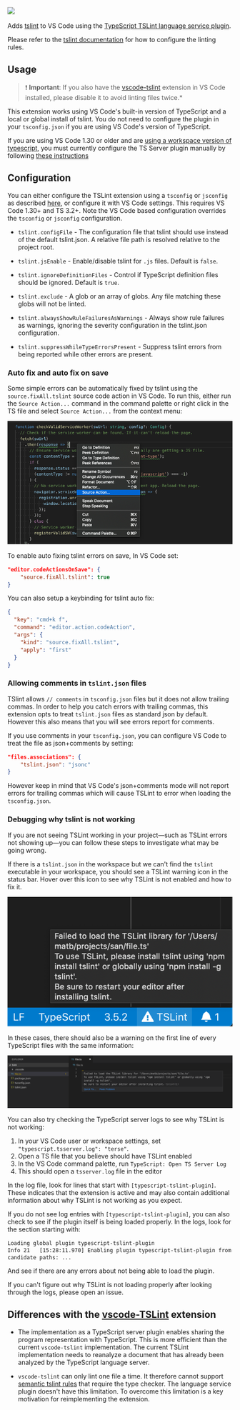 [![](https://vsmarketplacebadge.apphb.com/version/ms-vscode.vscode-typescript-tslint-plugin.svg)](https://marketplace.visualstudio.com/items?itemName=ms-vscode.vscode-typescript-tslint-plugin)

Adds [tslint](https://github.com/palantir/tslint) to VS Code using the [TypeScript TSLint language service plugin](https://github.com/Microsoft/typescript-tslint-plugin).

Please refer to the [tslint documentation](https://github.com/palantir/tslint) for how to configure the linting rules.

## Usage

> ❗ **Important**: If you also have the [vscode-tslint][vscode-tslint] extension in VS Code installed, please disable it to avoid linting files twice.*

This extension works using VS Code's built-in version of TypeScript and a local or global install of tslint. You do not need to configure the plugin in your `tsconfig.json` if you are using VS Code's version of TypeScript.

If you are using VS Code 1.30 or older and are [using a workspace version of typescript](https://code.visualstudio.com/docs/typescript/typescript-compiling#_using-the-workspace-version-of-typescript), you must currently configure the TS Server plugin manually by following [these instructions][configuration]

## Configuration

You can either configure the TSLint extension using a `tsconfig` or `jsconfig` as described [here][configuration], or configure it with VS Code settings. This requires VS Code 1.30+ and TS 3.2+. Note the VS Code based configuration overrides the `tsconfig` or `jsconfig` configuration.

 * `tslint.configFile` - The configuration file that tslint should use instead of the default tslint.json. A relative file path is resolved relative to the project root.

 * `tslint.jsEnable` - Enable/disable tslint for `.js` files. Default is `false`.

 * `tslint.ignoreDefinitionFiles` - Control if TypeScript definition files should be ignored. Default is `true`.

 * `tslint.exclude` - A glob or an array of globs. Any file matching these globs will not be linted.

 * `tslint.alwaysShowRuleFailuresAsWarnings` - Always show rule failures as warnings, ignoring the severity configuration in the tslint.json configuration.

 * `tslint.suppressWhileTypeErrorsPresent` - Suppress tslint errors from being reported while other errors are present.

### Auto fix and auto fix on save

Some simple errors can be automatically fixed by tslint using the `source.fixAll.tslint` source code action in VS Code. To run this, either run the `Source Action...` command in the command palette or right click in the TS file and select `Source Action...` from the context menu:

![Source Action context menu](docs/sourceAction.png)

To enable auto fixing tslint errors on save, In VS Code set:

```json
"editor.codeActionsOnSave": {
    "source.fixAll.tslint": true
}
```

You can also setup a keybinding for tslint auto fix:

```json
{
  "key": "cmd+k f",
  "command": "editor.action.codeAction",
  "args": {
    "kind": "source.fixAll.tslint",
    "apply": "first"
  }
}
```

### Allowing comments in `tslint.json` files
TSlint allows `// comments` in `tsconfig.json` files but it does not allow trailing commas. In order to help you catch errors with trailing commas, this extension opts to treat `tslint.json` files as standard json by default. However this also means that you will see errors report for comments.

If you use comments in your `tsconfig.json`, you can configure VS Code to treat the file as json+comments by setting:

```json
"files.associations": {
    "tslint.json": "jsonc"
}
```

However keep in mind that VS Code's json+comments mode will not report errors for trailing commas which will cause TSLint to error when loading the `tsconfig.json`.

### Debugging why tslint is not working

If you are not seeing TSLint working in your project—such as TSLint errors not showing up—you can follow these steps to investigate what may be going wrong.

If there is a `tslint.json` in the workspace but we can't find the `tslint` executable in your workspace, you should see a TSLint warning icon in the status bar. Hover over this icon to see why TSLint is not enabled and how to fix it.

![TSLint warning icon in the status bar](docs/config-error-status-bar.png)

In these cases, there should also be a warning on the first line of every TypeScript files with the same information:

![TSLint config error on first line of editor](docs/config-error-problem.png)

You can also try checking the TypeScript server logs to see why TSLint is not working:

1. In your VS Code user or workspace settings, set `"typescript.tsserver.log": "terse"`.
1. Open a TS file that you believe should have TSLint enabled
1. In the VS Code command palette, run `TypeScript: Open TS Server Log`
1. This should open a `tsserver.log` file in the editor

In the log file, look for lines that start with `[typescript-tslint-plugin]`. These indicates that the extension is active and may also contain additional information about why TSLint is not working as you expect.

If you do not see log entries with `[typescript-tslint-plugin]`, you can also check to see if the plugin itself is being loaded properly. In the logs, look for the section starting with:

```
Loading global plugin typescript-tslint-plugin
Info 21   [15:28:11.970] Enabling plugin typescript-tslint-plugin from candidate paths: ...
```

And see if there are any errors about not being able to load the plugin.

If you can't figure out why TSLint is not loading properly after looking through the logs, please open an issue.

## Differences with the [vscode-TSLint][vscode-tslint] extension

- The implementation as a TypeScript server plugin enables sharing the program representation with TypeScript. This is more efficient than the current `vscode-tslint` implementation. The current TSLint implementation needs to reanalyze a document that has already been analyzed by the TypeScript language server. 

- `vscode-tslint` can only lint one file a time. It therefore cannot support [semantic tslint rules](https://palantir.github.io/tslint/usage/type-checking/) that require the type checker. The language service plugin doesn't have this limitation. To overcome this limitation is a key motivation for reimplementing the extension.

[vscode-tslint]: https://marketplace.visualstudio.com/items?itemName=eg2.tslint
[configuration]: https://github.com/Microsoft/typescript-tslint-plugin#configuration-options
